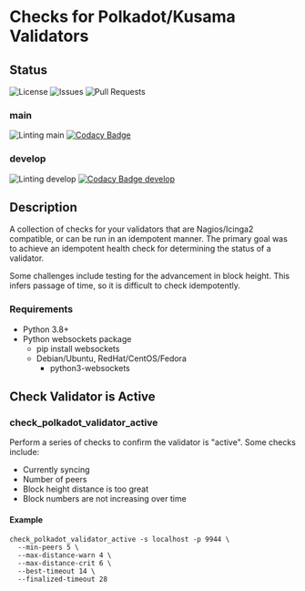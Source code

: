 # Checks for Polkadot/Kusama Validators
## Status
![License](https://img.shields.io/github/license/leeclemens/check_polkadot_validator)
![Issues](https://img.shields.io/github/issues-raw/leeclemens/check_polkadot_validator)
![Pull Requests](https://img.shields.io/github/issues-pr/leeclemens/check_polkadot_validator)
### main
![Linting main](https://github.com/leeclemens/check_polkadot_validator/actions/workflows/linters.yml/badge.svg?branch=main)
[![Codacy Badge](https://app.codacy.com/project/badge/Grade/54641d02ffdd4a819cfd221b8a3e6c86?branch=main)](https://app.codacy.com/gh/leeclemens/check_polkadot_validator/dashboard?utm_source=gh&utm_medium=referral&utm_content=&utm_campaign=Badge_grade)
### develop
![Linting develop](https://github.com/leeclemens/check_polkadot_validator/actions/workflows/linters.yml/badge.svg?branch=develop)
[![Codacy Badge develop](https://api.codacy.com/project/badge/Grade/54641d02ffdd4a819cfd221b8a3e6c86?branch=develop)](https://app.codacy.com/gh/leeclemens/check_polkadot_validator?utm_source=github.com&utm_medium=referral&utm_content=leeclemens/check_polkadot_validator&utm_campaign=Badge_Grade)

## Description
A collection of checks for your validators that are Nagios/Icinga2 compatible, or can be run in an idempotent manner.
The primary goal was to achieve an idempotent health check for determining the status of a validator.

Some challenges include testing for the advancement in block height. This infers passage of time,
so it is difficult to check idempotently.

### Requirements
* Python 3.8+
* Python websockets package
  * pip install websockets
  * Debian/Ubuntu, RedHat/CentOS/Fedora
    * python3-websockets

## Check Validator is Active
### check_polkadot_validator_active
Perform a series of checks to confirm the validator is "active". Some checks include:
- Currently syncing
- Number of peers
- Block height distance is too great
- Block numbers are not increasing over time

#### Example
```
check_polkadot_validator_active -s localhost -p 9944 \
  --min-peers 5 \
  --max-distance-warn 4 \
  --max-distance-crit 6 \
  --best-timeout 14 \
  --finalized-timeout 28
```
